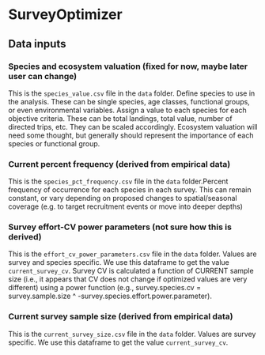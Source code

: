# SurveyOptimizer

## Data inputs 

### Species and ecosystem valuation (fixed for now, maybe later user can change) 
This is the `species_value.csv` file in the `data` folder. Define species to use in the analysis.  These can be single species, age classes, functional groups, or even environmental variables.  Assign a value to each species for each objective criteria. These can be total landings, total value, number of directed trips, etc. They can be scaled accordingly. Ecosystem valuation will need some thought, but generally should represent the importance of each species or functional group. 

### Current percent frequency (derived from empirical data) 
This is the `species_pct_frequency.csv` file in the `data` folder.Percent frequency of occurrence for each species in each survey.  This can remain constant, or vary depending on proposed changes to spatial/seasonal coverage (e.g. to target recruitment events or move into deeper depths) 

### Survey effort-CV power parameters (not sure how this is derived) 
This is the `effort_cv_power_parameters.csv` file in the `data` folder. Values are survey and species specific. We use this dataframe to get the value `current_survey_cv`. Survey CV is  calculated a function of CURRENT sample size (i.e., it appears that CV does not change if optimized values are very different) using a power function (e.g., survey.species.cv = survey.sample.size ^ -survey.species.effort.power.parameter). 

### Current survey sample size (derived from empirical data) 
This is the `current_survey_size.csv` file in the `data` folder. Values are survey specific. We use this dataframe to get the value `current_survey_cv`. 
